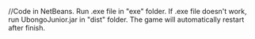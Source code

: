 //Code in NetBeans.
Run .exe file in "exe" folder.
If .exe file doesn't work, run UbongoJunior.jar in "dist" folder.
The game will automatically restart after finish.
